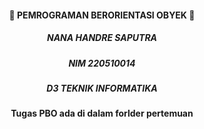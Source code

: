 #### <center> 🚀 PEMROGRAMAN BERORIENTASI OBYEK 🚀</center>

##### <center>NANA HANDRE SAPUTRA</center>

##### <center>NIM 220510014</center>

##### <center>D3 TEKNIK INFORMATIKA</center>

#### <center>Tugas PBO ada di dalam forlder pertemuan</center>
